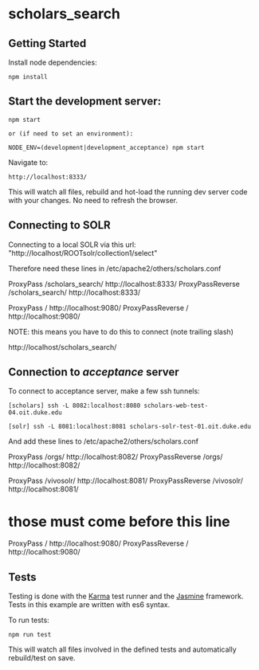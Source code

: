 # scholars_search

## Getting Started
Install node dependencies:

    npm install

## Start the development server:

    npm start

    or (if need to set an environment):

    NODE_ENV=(development|development_acceptance) npm start


Navigate to:

    http://localhost:8333/

This will watch all files, rebuild and hot-load the running dev server code with your changes. No need to refresh the browser.

## Connecting to SOLR
  
  Connecting to a local SOLR via this url: "http://localhost/ROOTsolr/collection1/select"

  Therefore need these lines in /etc/apache2/others/scholars.conf

  ProxyPass /scholars_search/ http://localhost:8333/
  ProxyPassReverse /scholars_search/ http://localhost:8333/

  ProxyPass / http://localhost:9080/
  ProxyPassReverse / http://localhost:9080/


  NOTE: this means you have to do this to connect (note trailing slash)

  http://localhost/scholars_search/

## Connection to *acceptance* server

To connect to acceptance server, make a few ssh tunnels:

    [scholars] ssh -L 8082:localhost:8080 scholars-web-test-04.oit.duke.edu

    [solr] ssh -L 8081:localhost:8081 scholars-solr-test-01.oit.duke.edu

And add these lines to /etc/apache2/others/scholars.conf


  ProxyPass /orgs/ http://localhost:8082/
  ProxyPassReverse /orgs/ http://localhost:8082/

  ProxyPass /vivosolr/ http://localhost:8081/
  ProxyPassReverse /vivosolr/ http://localhost:8081/

  # those must come before this line
  ProxyPass / http://localhost:9080/
  ProxyPassReverse / http://localhost:9080/


## Tests
Testing is done with the [Karma]() test runner and the [Jasmine]() framework. Tests in this example are written with es6 syntax.

To run tests:

    npm run test

This will watch all files involved in the defined tests and automatically rebuild/test on save.
